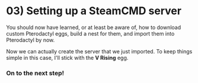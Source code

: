 # 03) Setting up a SteamCMD server

You should now have learned, or at least be aware of, how to download custom Pterodactyl eggs, build a nest for them, and import them into Pterodactyl by now.

Now we can actually create the server that we just imported. To keep things simple in this case, I'll stick with the **V Rising** egg.

### On to the next step!
